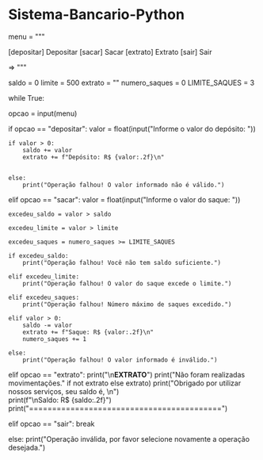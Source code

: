 # Sistema-Bancario-Python
menu = """

[depositar] Depositar [sacar] Sacar [extrato] Extrato [sair] Sair

=> """

saldo = 0 limite = 500 extrato = "" numero_saques = 0 LIMITE_SAQUES = 3

while True:

opcao = input(menu)

if opcao == "depositar":
    valor = float(input("Informe o valor do depósito: "))

    if valor > 0:
        saldo += valor
        extrato += f"Depósito: R$ {valor:.2f}\n"


    else:
        print("Operação falhou! O valor informado não é válido.")

elif opcao == "sacar":
    valor = float(input("Informe o valor do saque: "))
    
    excedeu_saldo = valor > saldo

    excedeu_limite = valor > limite

    excedeu_saques = numero_saques >= LIMITE_SAQUES

    if excedeu_saldo:
        print("Operação falhou! Você não tem saldo suficiente.")

    elif excedeu_limite:
        print("Operação falhou! O valor do saque excede o limite.")

    elif excedeu_saques:
        print("Operação falhou! Número máximo de saques excedido.")

    elif valor > 0:
        saldo -= valor
        extrato += f"Saque: R$ {valor:.2f}\n"
        numero_saques += 1

    else:
        print("Operação falhou! O valor informado é inválido.")

elif opcao == "extrato":
    print("\n****EXTRATO****")
    print("Não foram realizadas movimentações." if not extrato else extrato)
    print("Obrigado por utilizar nossos serviços, seu saldo é, \n")    
    print(f"\nSaldo: R$ {saldo:.2f}")
    print("==========================================")

elif opcao == "sair":
    break

else:
    print("Operação inválida, por favor selecione novamente a operação desejada.")
